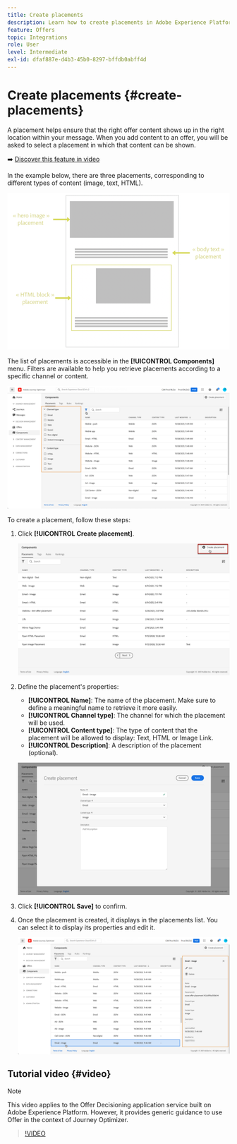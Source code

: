 ```yaml
---
title: Create placements
description: Learn how to create placements in Adobe Experience Platform.
feature: Offers
topic: Integrations
role: User
level: Intermediate
exl-id: dfaf887e-d4b3-45b0-8297-bffdb0abff4d
---
```

# Create placements {#create-placements}

A placement helps ensure that the right offer content shows up in the right location within your message. When you add content to an offer, you will be asked to select a placement in which that content can be shown.

➡️ [Discover this feature in video](#video)

In the example below, there are three placements, corresponding to different types of content (image, text, HTML).

![](../../assets/offers_placement_schema.png)

The list of placements is accessible in the **[!UICONTROL Components]** menu. Filters are available to help you retrieve placements according to a specific channel or content.

![](../../assets/placements_filter.png)

To create a placement, follow these steps:

1. Click **[!UICONTROL Create placement]**.

    ![](../../assets/offers_placement_creation.png)

1. Define the placement's properties:

    * **[!UICONTROL Name]**: The name of the placement. Make sure to define a meaningful name to retrieve it more easily.
    * **[!UICONTROL Channel type]**: The channel for which the placement will be used.
    * **[!UICONTROL Content type]**: The type of content that the placement will be allowed to display: Text, HTML or Image Link.
    * **[!UICONTROL Description]**: A description of the placement (optional).

    ![](../../assets/offers_placement_creation_properties.png)

1. Click **[!UICONTROL Save]** to confirm.

1. Once the placement is created, it displays in the placements list. You can select it to display its properties and edit it.

    ![](../../assets/placement_created.png)

## Tutorial video {#video}

>[!NOTE]
>
>This video applies to the Offer Decisioning application service built on Adobe Experience Platform. However, it provides generic guidance to use Offer in the context of Journey Optimizer.

>[!VIDEO](https://video.tv.adobe.com/v/329372?quality=12)
